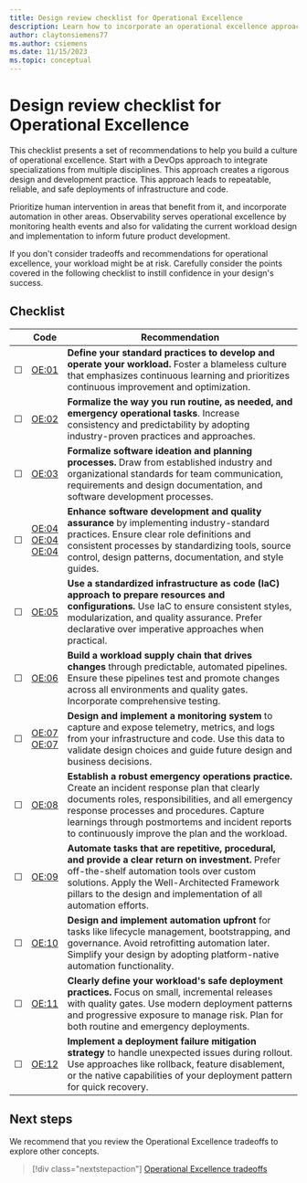 ```yaml
---
title: Design review checklist for Operational Excellence
description: Learn how to incorporate an operational excellence approach in your workload for repeatable, reliable, and safe deployments of infrastructure and code.
author: claytonsiemens77
ms.author: csiemens
ms.date: 11/15/2023
ms.topic: conceptual
---
```


# Design review checklist for Operational Excellence  

This checklist presents a set of recommendations to help you build a culture of operational excellence. Start with a DevOps approach to integrate specializations from multiple disciplines. This approach creates a rigorous design and development practice. This approach leads to repeatable, reliable, and safe deployments of infrastructure and code.

Prioritize human intervention in areas that benefit from it, and incorporate automation in other areas. Observability serves operational excellence by monitoring health events and also for validating the current workload design and implementation to inform future product development.

If you don't consider tradeoffs and recommendations for operational excellence, your workload might be at risk. Carefully consider the points covered in the following checklist to instill confidence in your design's success.

## Checklist

|&nbsp;|Code  |Recommendation  |
|-|-|-|
| &#9744; | [OE:01](devops-culture.md)  | **Define your standard practices to develop and operate your workload.** Foster a blameless culture that emphasizes continuous learning and prioritizes continuous improvement and optimization.|
| &#9744; | [OE:02](formalize-operations-tasks.md) | **Formalize the way you run routine, as needed, and emergency operational tasks**. Increase consistency and predictability by adopting industry-proven practices and approaches.   |
| &#9744; | [OE:03](formalize-development-practices.md) | **Formalize software ideation and planning processes.** Draw from established industry and organizational standards for team communication, requirements and design documentation, and software development processes.|
| &#9744; | [OE:04](release-engineering-performance.md) <br> [OE:04](tools-processes.md) <br> [OE:04](release-engineering-continuous-integration.md) | **Enhance software development and quality assurance** by implementing industry-standard practices. Ensure clear role definitions and consistent processes by standardizing tools, source control, design patterns, documentation, and style guides.|
| &#9744; | [OE:05](infrastructure-as-code-design.md) | **Use a standardized infrastructure as code (IaC) approach to prepare resources and configurations.** Use IaC to ensure consistent styles, modularization, and quality assurance. Prefer declarative over imperative approaches when practical. |
| &#9744; | [OE:06](workload-supply-chain.md) | **Build a workload supply chain that drives changes** through predictable, automated pipelines. Ensure these pipelines test and promote changes across all environments and quality gates. Incorporate comprehensive testing.|
| &#9744; | [OE:07](observability.md) <br> [OE:07](instrument-application.md)  | **Design and implement a monitoring system** to capture and expose telemetry, metrics, and logs from your infrastructure and code. Use this data to validate design choices and guide future design and business decisions.|
| &#9744; | [OE:08](emergency-response.md) | **Establish a robust emergency operations practice.** Create an incident response plan that clearly documents roles, responsibilities, and all emergency response processes and procedures. Capture learnings through postmortems and incident reports to continuously improve the plan and the workload.  |
| &#9744; | [OE:09](automate-tasks.md) | **Automate tasks that are repetitive, procedural, and provide a clear return on investment.** Prefer off-the-shelf automation tools over custom solutions. Apply the Well-Architected Framework pillars to the design and implementation of all automation efforts.|
| &#9744; | [OE:10](enable-automation.md) | **Design and implement automation upfront** for tasks like lifecycle management, bootstrapping, and governance. Avoid retrofitting automation later. Simplify your design by adopting platform-native automation functionality.|
| &#9744; | [OE:11](safe-deployments.md) | **Clearly define your workload's safe deployment practices.** Focus on small, incremental releases with quality gates. Use modern deployment patterns and progressive exposure to manage risk. Plan for both routine and emergency deployments.|
| &#9744; | [OE:12](mitigation-strategy.md)  | **Implement a deployment failure mitigation strategy** to handle unexpected issues during rollout. Use approaches like rollback, feature disablement, or the native capabilities of your deployment pattern for quick recovery.|

## Next steps

We recommend that you review the Operational Excellence tradeoffs to explore other concepts.

> [!div class="nextstepaction"]
> [Operational Excellence tradeoffs](tradeoffs.md)
